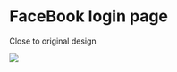 <h1>FaceBook login page</h1>
<p>Close to original design</p>
<img src='https://github.com/user-attachments/assets/4dc1e888-2fe6-4036-9368-026b1e6e403b'>
